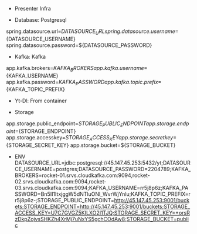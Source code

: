 * Presenter Infra

* Database: Postgresql

spring.datasource.url=${DATASOURCE_URL}
spring.datasource.username=${DATASOURCE_USERNAME}
spring.datasource.password=${DATASOURCE_PASSWORD}


* Kafka: Kafka

app.kafka.brokers=${KAFKA_BROKERS}
app.kafka.username=${KAFKA_USERNAME}
app.kafka.password=${KAFKA_PASSWORD}
app.kafka.topic.prefix=${KAFKA_TOPIC_PREFIX}

* Yt-Dl: From container

* Storage

app.storage.public_endpoint=${STORAGE_PUBLIC_ENDPOINT}
app.storage.endpoint=${STORAGE_ENDPOINT}
app.storage.accesskey=${STORAGE_ACCESS_KEY}
app.storage.secretkey=${STORAGE_SECRET_KEY}
app.storage.bucket=${STORAGE_BUCKET}


* ENV
DATASOURCE_URL=jdbc:postgresql://45.147.45.253:5432/yt;DATASOURCE_USERNAME=postgres;DATASOURCE_PASSWORD=2204789;KAFKA_BROKERS=rocket-01.srvs.cloudkafka.com:9094,rocket-02.srvs.cloudkafka.com:9094,rocket-03.srvs.cloudkafka.com:9094;KAFKA_USERNAME=rr5j8p6z;KAFKA_PASSWORD=Bn5II1ItxjggW5dNTluONl_WvrWjYnlu;KAFKA_TOPIC_PREFIX=rr5j8p6z-;STORAGE_PUBLIC_ENDPOINT=http://45.147.45.253:9001/buckets;STORAGE_ENDPOINT=http://45.147.45.253:9001/buckets;STORAGE_ACCESS_KEY=U7C7GVGZ5KILXO2I1TJQ;STORAGE_SECRET_KEY=+orsRzDkpZojvsSHKZh4XrMj7uNxYS5gchCOdAw8;STORAGE_BUCKET=public